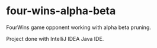 # four-wins-alpha-beta

FourWins game opponent working with alpha beta pruning.

Project done with IntelliJ IDEA Java IDE.
